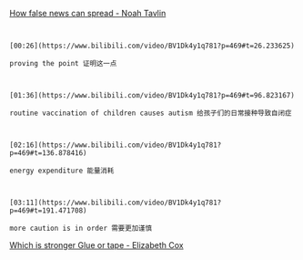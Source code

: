 [How false news can spread - Noah Tavlin](https://www.bilibili.com/video/BV1Dk4y1q781?p=469)

```ad-note


[00:26](https://www.bilibili.com/video/BV1Dk4y1q781?p=469#t=26.233625)

proving the point 证明这一点

```

```ad-note


[01:36](https://www.bilibili.com/video/BV1Dk4y1q781?p=469#t=96.823167)

routine vaccination of children causes autism 给孩子们的日常接种导致自闭症

```

```ad-note


[02:16](https://www.bilibili.com/video/BV1Dk4y1q781?p=469#t=136.878416)

energy expenditure 能量消耗

```

```ad-note


[03:11](https://www.bilibili.com/video/BV1Dk4y1q781?p=469#t=191.471708)

more caution is in order 需要更加谨慎

```

[Which is stronger Glue or tape - Elizabeth Cox](https://www.bilibili.com/video/BV1Dk4y1q781?p=470)

```ad-note



```